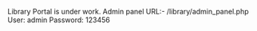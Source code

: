Library Portal is under work.
Admin panel URL:- /library/admin_panel.php
User: admin
Password: 123456
